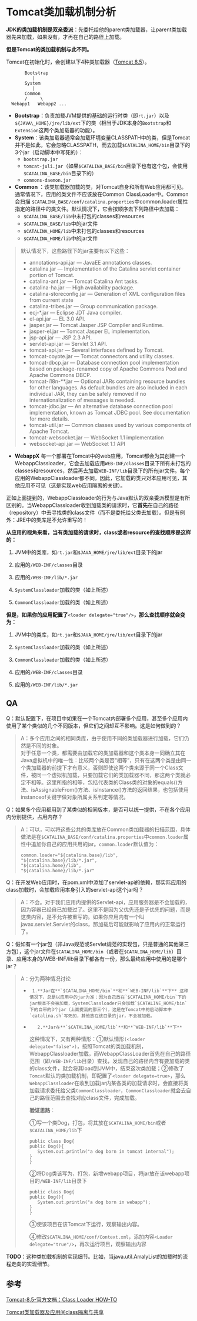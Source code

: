 # Tomcat类加载机制分析

**JDK的类加载机制是双亲委派**：先委托给他的parent类加载器，让parent类加载器先来加载，如果没有，才再在自己的路径上加载。

**但是Tomcat的类加载机制与此不同。**

Tomcat在初始化时，会创建以下4种类加载器（[Tomcat 8.5](http://tomcat.apache.org/tomcat-8.5-doc/class-loader-howto.html)）。

```text
       Bootstrap           
          |
       System              
          |
       Common          
       /     \
  Webapp1   Webapp2 ...
```

* **Bootstrap**：负责加载JVM提供的基础的运行时类（即`rt.jar`）以及`${JAVA\_HOME}/jre/lib/ext`下的类（相当于JDK本身的`Bootstrap`和`Extension`这两个类加载器的功能）。
* **System**：该类加载器通常会加载环境变量CLASSPATH中的类，但是Tomcat并不是如此，它会忽略CLASSPATH，而去加载`$CATALINA_HOME/bin`目录下的3个jar（启动脚本中写死的）：
  * `bootstrap.jar`
  * `tomcat-juli.jar`（如果`$CATALINA_BASE/bin`目录下也有这个包，会使用`$CATALINA_BASE/bin`目录下的）
  * `commons-daemon.jar` 
* **Common** ：该类加载器加载的类，对Tomcat自身和所有Web应用都可见。通常情况下，应用的类文件不应该放在Common ClassLoader中。Common会扫描 `$CATALINA_BASE/conf/catalina.properties`中common.loader属性指定的路径中的类文件。默认情况下，它会按顺序去下列路径中去加载：
  * `$CATALINA_BASE/lib`中未打包的classes和resources
  * `$CATALINA_BASE/lib`中的jar文件
  * `$CATALINA_HOME/lib`中未打包的classes和resources
  * `$CATALINA_HOME/lib`中的jar文件

> 默认情况下，这些路径下的jar主要有以下这些：
>
> * annotations-api.jar — JavaEE annotations classes.
> * catalina.jar — Implementation of the Catalina servlet container portion of Tomcat.
> * catalina-ant.jar — Tomcat Catalina Ant tasks.
> * catalina-ha.jar — High availability package.
> * catalina-storeconfig.jar — Generation of XML configuration files from current state
> * catalina-tribes.jar — Group communication package.
> * ecj-\*.jar — Eclipse JDT Java compiler.
> * el-api.jar — EL 3.0 API.
> * jasper.jar — Tomcat Jasper JSP Compiler and Runtime.
> * jasper-el.jar — Tomcat Jasper EL implementation.
> * jsp-api.jar — JSP 2.3 API.
> * servlet-api.jar — Servlet 3.1 API.
> * tomcat-api.jar — Several interfaces defined by Tomcat.
> * tomcat-coyote.jar — Tomcat connectors and utility classes.
> * tomcat-dbcp.jar — Database connection pool implementation based on package-renamed copy of Apache Commons Pool and Apache Commons DBCP.
> * tomcat-i18n-\*\*.jar — Optional JARs containing resource bundles for other languages. As default bundles are also included in each individual JAR, they can be safely removed if no internationalization of messages is needed.
> * tomcat-jdbc.jar — An alternative database connection pool implementation, known as Tomcat JDBC pool. See documentation for more details.
> * tomcat-util.jar — Common classes used by various components of Apache Tomcat.
> * tomcat-websocket.jar — WebSocket 1.1 implementation
> * websocket-api.jar — WebSocket 1.1 API

* **WebappX** 每一个部署在Tomcat中的web应用，Tomcat都会为其创建一个WebappClassloader，它会去加载应用`WEB-INF/classes`目录下所有未打包的classes和resources，然后再去加载`WEB-INF/lib`目录下的所有jar文件。每个应用的WebappClassloader都不同，因此，它加载的类只对本应用可见，其他应用不可见（这是实现web应用隔离的关键）。

正如上面提到的，WebappClassloader的行为与Java默认的双亲委派模型是有所区别的。当WebappClassloader收到加载类的请求时，它**首先**在自己的路径（repository）中去寻找类的class文件（而不是委托给父类去加载）。但是有例外：JRE中的类库是不允许重写的！

**从应用的视角来看，当有类加载的请求时，class或者resource的查找顺序是这样的：** 

 1. JVM中的类库，如`rt.jar`和`$JAVA_HOME/jre/lib/ext`目录下的jar

 2. 应用的`/WEB-INF/classes`目录 

3. 应用的`/WEB-INF/lib/*.jar` 

4. `SystemClassloader`加载的类（如上所述） 

5. `CommonClassloader`加载的类（如上所述）

**但是，如果你的应用配置了**`<loader delegate="true"/>`**，那么查找顺序就会变为：** 

 1. JVM中的类库，如`rt.jar`和`$JAVA_HOME/jre/lib/ext`目录下的jar 

2. `SystemClassloader`加载的类（如上所述） 

3. `CommonClassloader`加载的类（如上所述） 

4. 应用的`/WEB-INF/classes`目录 

5. 应用的`/WEB-INF/lib/*.jar`

## QA

Q：默认配置下，在项目中如果在一个Tomcat内部署多个应用，甚至多个应用内使用了某个类似的几个不同版本，但它们之间却互不影响。这是如何做到的？

> A：多个应用之间的相同类库，由于使用不同的类加载器进行加载，它们仍然是不同的对象。  
>  对于任意一个类，都需要由加载它的类加载器和这个类本身一同确立其在Java虚拟机中的唯一性：比较两个类是否“相等”，只有在这两个类是由同一个类加载器的前提下才有意义，否则即使这两个类来源于同一个Class文件，被同一个虚拟机加载，只要加载它们的类加载器不同，那这两个类就必定不相等。这里所指的相等，包括代表类的Class类的对象的equals\(\)方法、isAssignableFrom\(\)方法、isInstance\(\)方法的返回结果，也包括使用instanceof关键字做对象所属关系判定等情况。

Q：如果多个应用都用到了某类似的相同版本，是否可以统一提供，不在各个应用内分别提供，占用内存？

> A：可以，可以将这些公共的类库放在Common类加载器的扫描范围，具体做法是在`$CATALINA_BASE/conf/catalina.properties`中`common.loader`属性中追加你自己的应用共用的jar。`common.loader`默认值为：
>
> ```text
> common.loader="${catalina.base}/lib",
> "${catalina.base}/lib/*.jar",
> "${catalina.home}/lib",
> "${catalina.home}/lib/*.jar"
> ```

Q：在开发Web应用时，在pom.xml中添加了servlet-api的依赖，那实际应用的class加载时，会加载应用本身引入的servlet-api这个jar吗？

> A：不会。对于我们应用内提供的Servlet-api，应用服务器是不会加载的，因为容器已经自已加载过了。这里不是因为父优先还是子优先的问题，而是这类内容，是不允许被重写的。如果你应用内有一个叫javax.servlet.Servlet的class，那加载后可能就影响了应用内的正常运行了。

Q：假如有一个jar包（非Java规范或Servlet规范的实现包，只是普通的其他第三方包），这个jar文件在`$CATALINA_HOME/bin`（或者在`$CATALINA_HOME/lib`）目录、应用本身的/WEB-INF/lib目录下都各有一份，那么最终应用中使用的是哪个jar？

> A：分为两种情况讨论
>
> *      1.**Jar在**`$CATALINA_HOME/bin`**和**`WEB-INF/lib`**下** 这种情况下，总是以应用中的jar为准：因为自己放在`$CATALINA_HOME/bin`下的jar根本不会被加载，SystemClassloader只会加载`$CATALINE_HOME/bin`下的自带的3个jar（上面提高的那三个），这是在Tomcat中的启动脚本中`catalina.sh`写死的，其他放在该目录的jar，不会被加载。
> *        2.**Jar在**`$CATALINA_HOME/lib`**和**`WEB-INF/lib`**下**  
>   这种情况下，又有两种情形：①默认情形`(<loader delegate="false">)`，按照Tomcat的类加载机制，WebappClassloader加载，而WebappClassLoader首先在自己的路径范围（即`/WEB-INF/lib`目录）查找，发现自己的路径内含有要加载的类的class文件，就会将其load到JVM中，结束这次类加载；②修改了`Tomcat`默认的类加载机制，即配置了`<loader delegate=true>`，那么`WebappClassloader`在收到加载jar内某各类的加载请求时，会直接将类加载请求委托给父类`CommonClassloader`，`CommonClassloader`就会去自己的路径范围去查找对应class文件，完成加载。  
>
>
>   **验证思路**：
>
>   ①写一个类Dog，打包，将其放在`$CATALINA_HOME/bin`或者`$CATALINA_HOME/lib`下
>
>   ```text
>   public class Dog{
>   public Dog(){
>      System.out.println("a dog born in tomcat internal");
>   }
>   }
>   ```
>
>   ②将Dog类该写为，打包，新增webapp项目，将jar放在该webapp项目的`/WEB-INF/lib`目录下
>
>   ```text
>   public class Dog{
>   public Dog(){
>      System.out.println("a dog born in webapp");
>   }
>   }
>   ```
>
>   ③使该项目在该Tomcat下运行，观察输出内容。  
>
>
>   ④修改`$CATALINA_HOME/conf/Context.xml`，添加内容`<Loader delegate="true"/>`，再次运行项目，观察输出内容



**TODO**：这种类加载机制的实现细节。比如，当java.util.ArralyList的加载时的流程走向的实现细节。

## 参考

[Tomcat-8.5-官方文档：Class Loader HOW-TO](http://tomcat.apache.org/tomcat-8.5-doc/class-loader-howto.html)

 [Tomcat类加载器及应用间class隔离与共享 ](https://zhuanlan.zhihu.com/p/24168200)


